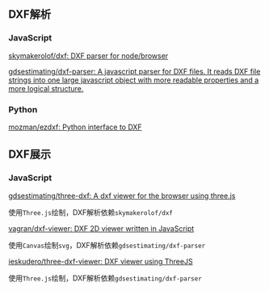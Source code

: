 ## DXF解析

### JavaScript

[skymakerolof/dxf: DXF parser for node/browser](https://github.com/skymakerolof/dxf)

[gdsestimating/dxf-parser: A javascript parser for DXF files. It reads DXF file strings into one large javascript object with more readable properties and a more logical structure.](https://github.com/gdsestimating/dxf-parser)



### Python

[mozman/ezdxf: Python interface to DXF](https://github.com/mozman/ezdxf)





## DXF展示



### JavaScript



[gdsestimating/three-dxf: A dxf viewer for the browser using three.js](https://github.com/gdsestimating/three-dxf/tree/master)

使用`Three.js`绘制，DXF解析依赖`skymakerolof/dxf`



[vagran/dxf-viewer: DXF 2D viewer written in JavaScript](https://github.com/vagran/dxf-viewer)

使用`Canvas`绘制`svg`，DXF解析依赖`gdsestimating/dxf-parser`



[ieskudero/three-dxf-viewer: DXF viewer using ThreeJS](https://github.com/ieskudero/three-dxf-viewer)

使用`Three.js`绘制，DXF解析依赖`gdsestimating/dxf-parser`